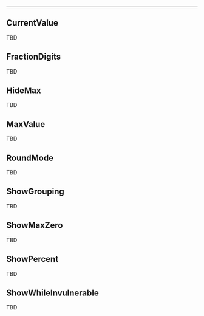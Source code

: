 ___

## CurrentValue

TBD

## FractionDigits

TBD

## HideMax

TBD

## MaxValue

TBD

## RoundMode

TBD

## ShowGrouping

TBD

## ShowMaxZero

TBD

## ShowPercent

TBD

## ShowWhileInvulnerable

TBD
